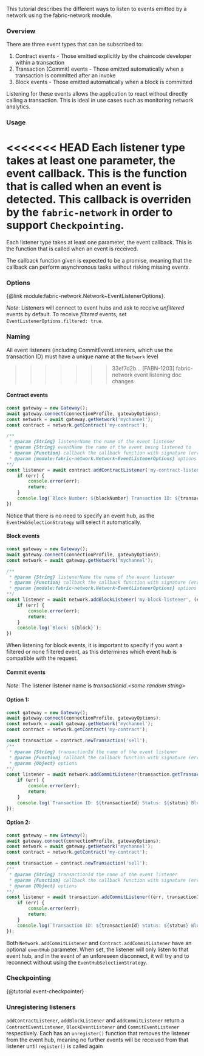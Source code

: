 This tutorial describes the different ways to listen to events emitted by a network using the fabric-network module.

### Overview

There are three event types that can be subscribed to:
1. Contract events - Those emitted explicitly by the chaincode developer within a transaction
2. Transaction (Commit) events - Those emitted automatically when a transaction is committed after an invoke
3. Block events - Those emitted automatically when a block is committed

Listening for these events allows the application to react without directly calling a transaction. This is ideal in use cases such as monitoring network analytics.

### Usage

<<<<<<< HEAD
Each listener type takes at least one parameter, the event callback. This is the function that is called when an event is detected. This callback is overriden by the `fabric-network` in order to support `Checkpointing`. 
=======
Each listener type takes at least one parameter, the event callback. This is the function that is called when an event is received.

The callback function given is expected to be a promise, meaning that the callback can perform asynchronous tasks without risking missing events.

### Options
{@link module:fabric-network.Network~EventListenerOptions}.

*Note*: Listeners will connect to event hubs and ask to receive _unfiltered_ events by default. To receive _filtered_ events, set `EventListenerOptions.filtered: true`.

### Naming

All event listeners (including CommitEventListeners, which use the transaction ID) must have a unique name at the `Network` level
>>>>>>> 33ef7d2b... [FABN-1203] fabric-network event listening doc changes

#### Contract events

```javascript
const gateway = new Gateway();
await gateway.connect(connectionProfile, gatewayOptions);
const network = await gateway.getNetwork('mychannel');
const contract = network.getContract('my-contract');

/**
 * @param {String} listenerName the name of the event listener
 * @param {String} eventName the name of the event being listened to
 * @param {Function} callback the callback function with signature (error, event, blockNumber, transactionId, status)
 * @param {module:fabric-network.Network~EventListenerOptions} options
**/
const listener = await contract.addContractListener('my-contract-listener', 'sale', (err, event, blockNumber, transactionId, status) => {
	if (err) {
		console.error(err);
		return;
	}
	console.log(`Block Number: ${blockNumber} Transaction ID: ${transactionId} Status: ${status}`);
})
```
Notice that there is no need to specify an event hub, as the `EventHubSelectionStrategy` will select it automatically.

#### Block events

```javascript
const gateway = new Gateway();
await gateway.connect(connectionProfile, gatewayOptions);
const network = await gateway.getNetwork('mychannel');

/**
 * @param {String} listenerName the name of the event listener
 * @param {Function} callback the callback function with signature (error, blockNumber, transactionId, status)
 * @param {module:fabric-network.Network~EventListenerOptions} options
**/
const listener = await network.addBlockListener('my-block-listener', (error, block) => {
	if (err) {
		console.error(err);
		return;
	}
	console.log(`Block: ${block}`);
})
```
When listening for block events, it is important to specify if you want a filtered or none filtered event, as this determines which event hub is compatible with the request. 

#### Commit events

*Note*: The listener listener name is _transactionId_._\<some random string\>_

#### Option 1:
```javascript
const gateway = new Gateway();
await gateway.connect(connectionProfile, gatewayOptions);
const network = await gateway.getNetwork('mychannel');
const contract = network.getContract('my-contract');

const transaction = contract.newTransaction('sell');
/**
 * @param {String} transactionId the name of the event listener
 * @param {Function} callback the callback function with signature (error, transactionId, status, blockNumber)
 * @param {Object} options
**/
const listener = await network.addCommitListener(transaction.getTransactionID().getTransactionID(), (err, transactionId, status, blockNumber) => {
	if (err) {
		console.error(err);
		return;
	}
	console.log(`Transaction ID: ${transactionId} Status: ${status} Block number: ${blockNumber}`);
}); 
```

#### Option 2:
```javascript
const gateway = new Gateway();
await gateway.connect(connectionProfile, gatewayOptions);
const network = await gateway.getNetwork('mychannel');
const contract = network.getContract('my-contract');

const transaction = contract.newTransaction('sell');
/**
 * @param {String} transactionId the name of the event listener
 * @param {Function} callback the callback function with signature (error, transactionId, status, blockNumber)
 * @param {Object} options
**/
const listener = await transaction.addCommitListener((err, transactionId, status, blockNumber) => {
	if (err) {
		console.error(err);
		return;
	}
	console.log(`Transaction ID: ${transactionId} Status: ${status} Block number: ${blockNumber}`);
}); 
```

Both `Network.addCommitListener` and `Contract.addCommitListener` have an optional `eventHub` parameter. When set, the listener will only listen to that event hub, and in the event of an unforeseen disconnect, it will try and to reconnect without using the `EventHubSelectionStrategy`.

### Checkpointing
{@tutorial event-checkpointer}

### Unregistering listeners

`addContractListener`, `addBlockListener` and `addCommitListener` return a `ContractEventListener`, `BlockEventListener` and `CommitEventListener` respectively. Each has an `unregister()` function that removes the listener from the event hub, meaning no further events will be received from that listener until `register()` is called again 
